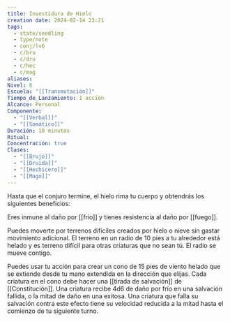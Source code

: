 ```yaml
---
title: Investidura de Hielo
creation date: 2024-02-14 23:21
tags:
  - state/seedling
  - type/note
  - conj/lv6
  - c/bru
  - c/dru
  - c/hec
  - c/mag
aliases: 
Nivel: 6
Escuela: "[[Transmutación]]"
Tiempo_de_Lanzamiento: 1 acción
Alcance: Personal
Componente:
  - "[[Verbal]]"
  - "[[Somático]]"
Duración: 10 minutos
Ritual: 
Concentración: true
Clases:
  - "[[Brujo]]"
  - "[[Druida]]"
  - "[[Hechicero]]"
  - "[[Mago]]"
---
```

Hasta que el conjuro termine, el hielo rima tu cuerpo y obtendrás los siguientes beneficios:

Eres inmune al daño por [[frío]] y tienes resistencia al daño por [[fuego]].

Puedes moverte por terrenos difíciles creados por hielo o nieve sin gastar movimiento adicional.
El terreno en un radio de 10 pies a tu alrededor está helado y es terreno difícil para otras criaturas que no sean tú. El radio se mueve contigo.

Puedes usar tu acción para crear un cono de 15 pies de viento helado que se extiende desde tu mano extendida en la dirección que elijas. Cada criatura en el cono debe hacer una [[tirada de salvación]] de [[Constitución]]. Una criatura recibe 4d6 de daño por frío en una salvación fallida, o la mitad de daño en una exitosa. Una criatura que falla su salvación contra este efecto tiene su velocidad reducida a la mitad hasta el comienzo de tu siguiente turno.